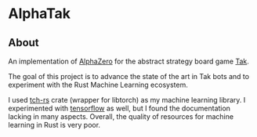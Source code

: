 # AlphaTak

## About

An implementation of [AlphaZero] for the abstract strategy board game [Tak].

The goal of this project is to advance the state of the art in Tak bots
and to experiment with the Rust Machine Learning ecosystem.

I used [tch-rs] crate (wrapper for libtorch) as my machine learning library.
I experimented with [tensorflow] as well, but I found the documentation lacking in many aspects.
Overall, the quality of resources for machine learning in Rust is very poor.

[AlphaZero]: https://deepmind.com/blog/article/alphazero-shedding-new-light-grand-games-chess-shogi-and-go
[Tak]: https://en.wikipedia.org/wiki/Tak_(game)
[tch-rs]: https://github.com/LaurentMazare/tch-rs
[tensorflow]: https://github.com/tensorflow/rust

